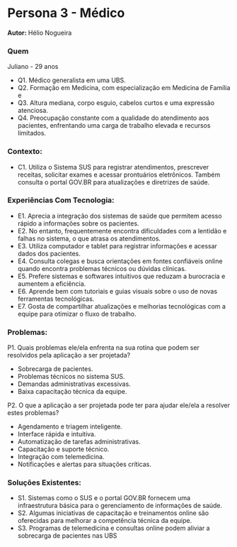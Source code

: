 # Persona 3 - Médico
**Autor:** Hélio Nogueira

### Quem
Juliano - 29 anos
- Q1. Médico generalista em uma UBS.
- Q2. Formação em Medicina, com especialização em Medicina de Família e 
- Q3. Altura mediana, corpo esguio, cabelos curtos e uma expressão atenciosa.
- Q4. Preocupação constante com a qualidade do atendimento aos pacientes, 
enfrentando uma carga de trabalho elevada e recursos limitados.

### Contexto:
- C1. Utiliza o Sistema SUS para registrar atendimentos, prescrever receitas, 
solicitar exames e acessar prontuários eletrônicos. Também consulta o portal 
GOV.BR para atualizações e diretrizes de saúde.

### Experiências Com Tecnologia:
- E1. Aprecia a integração dos sistemas de saúde que permitem acesso rápido a 
informações sobre os pacientes.
- E2. No entanto, frequentemente encontra dificuldades com a lentidão e falhas no 
sistema, o que atrasa os atendimentos.
- E3. Utiliza computador e tablet para registrar informações e acessar dados dos 
pacientes.
- E4. Consulta colegas e busca orientações em fontes confiáveis online quando 
encontra problemas técnicos ou dúvidas clínicas.
- E5. Prefere sistemas e softwares intuitivos que reduzam a burocracia e aumentem 
a eficiência.
- E6. Aprende bem com tutoriais e guias visuais sobre o uso de novas ferramentas 
tecnológicas.
- E7. Gosta de compartilhar atualizações e melhorias tecnológicas com a equipe 
para otimizar o fluxo de trabalho.

### Problemas:
P1. Quais problemas ele/ela enfrenta na sua rotina que podem ser resolvidos pela 
aplicação a ser projetada?
- Sobrecarga de pacientes.
- Problemas técnicos no sistema SUS.
- Demandas administrativas excessivas.
- Baixa capacitação técnica da equipe.

P2. O que a aplicação a ser projetada pode ter para ajudar ele/ela a resolver estes 
problemas?
- Agendamento e triagem inteligente.
- Interface rápida e intuitiva.
- Automatização de tarefas administrativas.
- Capacitação e suporte técnico.
- Integração com telemedicina.
- Notificações e alertas para situações críticas.

### Soluções Existentes:
- S1. Sistemas como o SUS e o portal GOV.BR fornecem uma infraestrutura básica
para o gerenciamento de informações de saúde.
- S2. Algumas iniciativas de capacitação e treinamentos online são oferecidas para 
melhorar a competência técnica da equipe.
- S3. Programas de telemedicina e consultas online podem aliviar a sobrecarga de 
pacientes nas UBS
